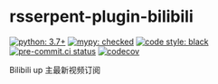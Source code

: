 # rsserpent-plugin-bilibili

[![python: 3.7+](https://img.shields.io/badge/python-^3.7-blue.svg)](https://www.python.org/downloads/)
[![mypy: checked](http://www.mypy-lang.org/static/mypy_badge.svg)](https://mypy-lang.org/)
[![code style: black](https://img.shields.io/badge/code%20style-black-000000.svg)](https://github.com/psf/black)
[![pre-commit.ci status](https://results.pre-commit.ci/badge/github/RSSerpent/rsserpent-plugin-example/master.svg)](https://results.pre-commit.ci/latest/github/RSSerpent/rsserpent-plugin-example/master)
[![codecov](https://codecov.io/gh/RSSerpent/rsserpent-plugin-example/branch/master/graph/badge.svg?token=J3YX7S75GW)](https://codecov.io/gh/RSSerpent/rsserpent-plugin-example)

Bilibili up 主最新视频订阅
